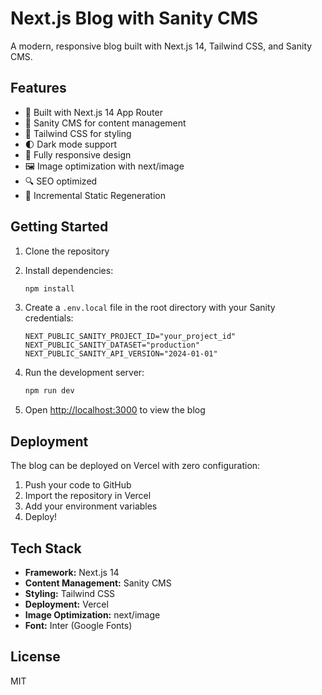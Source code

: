 # Next.js Blog with Sanity CMS

A modern, responsive blog built with Next.js 14, Tailwind CSS, and Sanity CMS.

## Features

- 🚀 Built with Next.js 14 App Router
- 📝 Sanity CMS for content management
- 🎨 Tailwind CSS for styling
- 🌓 Dark mode support
- 📱 Fully responsive design
- 🖼️ Image optimization with next/image
- 🔍 SEO optimized
- 🔄 Incremental Static Regeneration

## Getting Started

1. Clone the repository
2. Install dependencies:
   ```bash
   npm install
   ```

3. Create a `.env.local` file in the root directory with your Sanity credentials:
   ```
   NEXT_PUBLIC_SANITY_PROJECT_ID="your_project_id"
   NEXT_PUBLIC_SANITY_DATASET="production"
   NEXT_PUBLIC_SANITY_API_VERSION="2024-01-01"
   ```

4. Run the development server:
   ```bash
   npm run dev
   ```

5. Open [http://localhost:3000](http://localhost:3000) to view the blog

## Deployment

The blog can be deployed on Vercel with zero configuration:

1. Push your code to GitHub
2. Import the repository in Vercel
3. Add your environment variables
4. Deploy!

## Tech Stack

- **Framework:** Next.js 14
- **Content Management:** Sanity CMS
- **Styling:** Tailwind CSS
- **Deployment:** Vercel
- **Image Optimization:** next/image
- **Font:** Inter (Google Fonts)

## License

MIT
